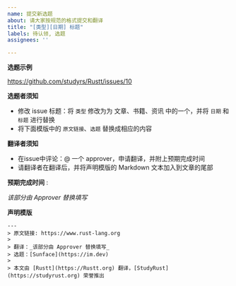 ```yaml
---
name: 提交新选题
about: 请大家按规范的格式提交和翻译
title: "[类型][日期] 标题"
labels: 待认领, 选题
assignees: ''

---
```


**选题示例**

https://github.com/studyrs/Rustt/issues/10

**选题者须知**
- 修改 issue 标题：将 `类型` 修改为为 文章、书籍、资讯 中的一个，并将 `日期` 和 `标题` 进行替换
- 将下面模版中的 `原文链接`、`选题` 替换成相应的内容

**翻译者须知**

- 在issue中评论：@ 一个 approver，申请翻译，并附上预期完成时间
- 请翻译者在翻译后，并将声明模版的 Markdown 文本加入到文章的尾部

**预期完成时间** : 

_该部分由 Approver 替换填写_


**声明模版**

```
---
> 原文链接: https://www.rust-lang.org
> 
> 翻译：_该部分由 Approver 替换填写_
> 选题：[Sunface](https://im.dev)
>
> 本文由 [Rustt](https://Rustt.org) 翻译，[StudyRust](https://studyrust.org) 荣誉推出
```
